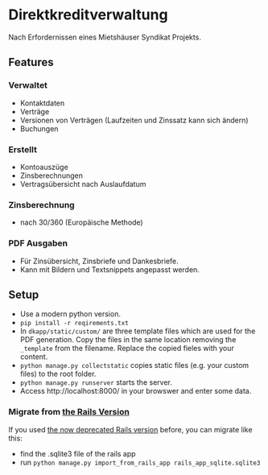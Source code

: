 # Direktkreditverwaltung

Nach Erfordernissen eines Mietshäuser Syndikat Projekts.

## Features

### Verwaltet

- Kontaktdaten
- Verträge
- Versionen von Verträgen (Laufzeiten und Zinssatz kann sich ändern)
- Buchungen

### Erstellt

- Kontoauszüge
- Zinsberechnungen
- Vertragsübersicht nach Auslaufdatum

### Zinsberechnung

- nach 30/360 (Europäische Methode)

### PDF Ausgaben

- Für Zinsübersicht, Zinsbriefe und Dankesbriefe.
- Kann mit Bildern und Textsnippets angepasst werden.

## Setup

- Use a modern python version.
- `pip install -r reqirements.txt`
- In `dkapp/static/custom/` are three template files which are used for the PDF generation. Copy the files in the same location removing the `_template` from the filename. Replace the copied fieles with your content.
- `python manage.py collectstatic` copies static files (e.g. your custom files) to the root folder.
- `python manage.py runserver` starts the server.
- Access http://localhost:8000/ in your browswer and enter some data.

### Migrate from [the Rails Version](https://github.com/rakvat/direktkreditverwaltung_deprecated)

If you used [the now deprecated Rails version](https://github.com/rakvat/direktkreditverwaltung_deprecated) before, you can migrate like this:

- find the .sqlite3 file of the rails app
- run `python manage.py import_from_rails_app rails_app_sqlite.sqlite3`
